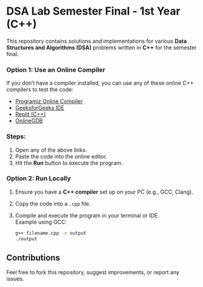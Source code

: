 # **DSA Lab Semester Final - 1st Year (C++)**

This repository contains solutions and implementations for various **Data Structures and Algorithms (DSA)** problems written in **C++** for the semester final.

### **Option 1: Use an Online Compiler**
If you don’t have a compiler installed, you can use any of these online C++ compilers to test the code:


- [Programiz Online Compiler](https://www.programiz.com/cpp-programming/online-compiler/)
- [GeeksforGeeks IDE](https://ide.geeksforgeeks.org/)
- [Replit (C++)](https://replit.com/)
- [OnlineGDB](https://www.onlinegdb.com/online_c++_compiler)

### Steps:
1. Open any of the above links.
2. Paste the code into the online editor.
3. Hit the **Run** button to execute the program.


### **Option 2: Run Locally**
1. Ensure you have a **C++ compiler** set up on your PC (e.g., GCC, Clang).
2. Copy the code into a `.cpp` file.
3. Compile and execute the program in your terminal or IDE.  
   Example using GCC:

   
   ```bash
   g++ filename.cpp -o output
   ./output

## **Contributions**
Feel free to fork this repository, suggest improvements, or report any issues.
